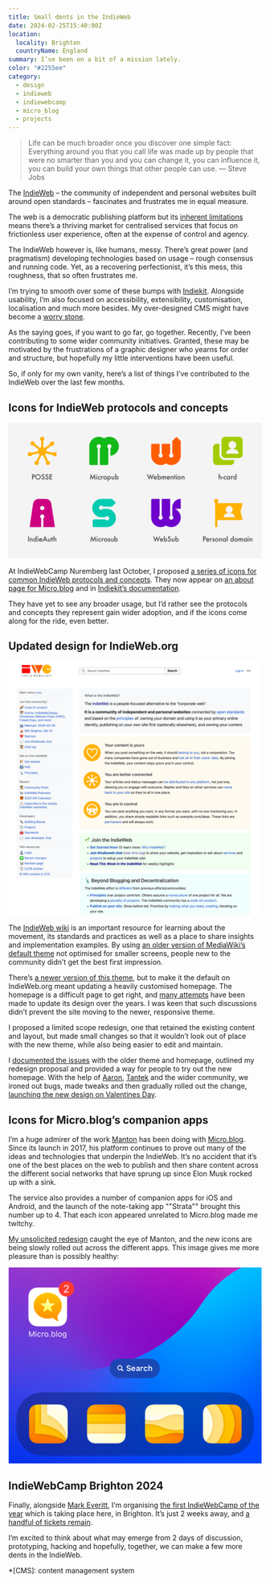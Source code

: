 ```yaml
---
title: Small dents in the IndieWeb
date: 2024-02-25T15:40:00Z
location:
  locality: Brighton
  countryName: England
summary: I’ve been on a bit of a mission lately.
color: "#2255ee"
category:
  - design
  - indieweb
  - indiewebcamp
  - micro_blog
  - projects
---
```


> Life can be much broader once you discover one simple fact: Everything around you that you call life was made up by people that were no smarter than you and you can change it, you can influence it, you can build your own things that other people can use.
> — Steve Jobs

The [IndieWeb][1] – the community of independent and personal websites built around open standards – fascinates and frustrates me in equal measure.

The web is a democratic publishing platform but its [inherent limitations][2] means there’s a thriving market for centralised services that focus on frictionless user experience, often at the expense of control and agency.

The IndieWeb however is, like humans, messy. There’s great power (and pragmatism) developing technologies based on usage – rough consensus and running code. Yet, as a recovering perfectionist, it’s this mess, this roughness, that so often frustrates me.

I’m trying to smooth over some of these bumps with [Indiekit][3]. Alongside usability, I’m also focused on accessibility, extensibility, customisation, localisation and much more besides. My over-designed CMS might have become a [worry stone][4].

As the saying goes, if you want to go far, go together. Recently, I’ve been contributing to some wider community initiatives. Granted, these may be motivated by the frustrations of a graphic designer who yearns for order and structure, but hopefully my little interventions have been useful.

So, if only for my own vanity, here’s a list of things I’ve contributed to the IndieWeb over the last few months.

## Icons for IndieWeb protocols and concepts

![Icons for 8 IndieWeb building blocks.](/media/2024/056/a1/building_block_icons.png)

At IndieWebCamp Nuremberg last October, I proposed [a series of icons for common IndieWeb protocols and concepts][5]. They now appear on [an about page for Micro.blog][6] and in [Indiekit’s documentation][7].

They have yet to see any broader usage, but I’d rather see the protocols and concepts they represent gain wider adoption, and if the icons come along for the ride, even better.

## Updated design for IndieWeb.org

![Screenshot of the indieweb.org home page.](/media/2024/056/a1/indieweb_homepage.png#screenshot)

The [IndieWeb wiki][1] is an important resource for learning about the movement, its standards and practices as well as a place to share insights and implementation examples. By using [an older version of MediaWiki’s default theme][8] not optimised for smaller screens, people new to the community didn’t get the best first impression.

There’s [a newer version of this theme][9], but to make it the default on IndieWeb.org meant updating a heavily customised homepage. The homepage is a difficult page to get right, and [many attempts][10] have been made to update its design over the years. I was keen that such discussions didn’t prevent the site moving to the newer, responsive theme.

I proposed a limited scope redesign, one that retained the existing content and layout, but made small changes so that it wouldn’t look out of place with the new theme, while also being easier to edit and maintain.

I [documented the issues][11] with the older theme and homepage, outlined my redesign proposal and provided a way for people to try out the new homepage. With the help of [Aaron][12], [Tantek][13] and the wider community, we ironed out bugs, made tweaks and then gradually rolled out the change, [launching the new design on Valentines Day][14].

## Icons for Micro.blog’s companion apps

I’m a huge admirer of the work [Manton][15] has been doing with [Micro.blog][16]. Since its launch in 2017, his platform continues to prove out many of the ideas and technologies that underpin the IndieWeb. It’s no accident that it’s one of the best places on the web to publish and then share content across the different social networks that have sprung up since Elon Musk rocked up with a sink.

The service also provides a number of companion apps for iOS and Android, and the launch of the note-taking app ""Strata"" brought this number up to 4. That each icon appeared unrelated to Micro.blog made me twitchy.

[My unsolicited redesign][17] caught the eye of Manton, and the new icons are being slowly rolled out across the different apps. This image gives me more pleasure than is possibly healthy:

![Micro.blog companion apps in the dock of the iOS home screen.](/media/2024/056/a1/micro_blog_companion_apps.png)

## IndieWebCamp Brighton 2024

Finally, alongside [Mark Everitt][18], I’m organising [the first IndieWebCamp of the year][19] which is taking place here, in Brighton. It’s just 2 weeks away, and [a handful of tickets remain][20].

I’m excited to think about what may emerge from 2 days of discussion, prototyping, hacking and hopefully, together, we can make a few more dents in the IndieWeb.

[1]: https://indieweb.org
[2]: https://gilest.org/indie-easy.html
[3]: https://getindiekit.com
[4]: https://ethanmarcotte.com/wrote/let-a-website-be-a-worry-stone/
[5]: /2023/298/a1/indieweb_identity/
[6]: https://micro.blog/about/indieweb
[7]: https://getindiekit.com/specifications
[8]: https://www.mediawiki.org/wiki/Skin:Vector
[9]: https://www.mediawiki.org/wiki/Skin:Vector/2022
[10]: https://indieweb.org/Category:homepage-redesign
[11]: https://indieweb.org/2024/homepage
[12]: https://aaronparecki.com
[13]: https://tantek.com/
[14]: https://tantek.com/2024/047/t1/indieweb-major-update-design
[15]: https://www.manton.org
[16]: https://micro.blog
[17]: /2024/046/p1/
[18]: https://qubyte.codes
[19]: /2024/032/a1/indiewebcamp_brighton/
[20]: https://ti.to/indiewebcamp/brighton-2024

*[CMS]: content management system

